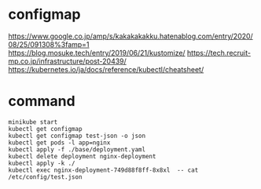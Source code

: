 # configmap
https://www.google.co.jp/amp/s/kakakakakku.hatenablog.com/entry/2020/08/25/091308%3famp=1
https://blog.mosuke.tech/entry/2019/06/21/kustomize/
https://tech.recruit-mp.co.jp/infrastructure/post-20439/
https://kubernetes.io/ja/docs/reference/kubectl/cheatsheet/

# command
```
minikube start
kubectl get configmap
kubectl get configmap test-json -o json
kubectl get pods -l app=nginx
kubectl apply -f ./base/deployment.yaml
kubectl delete deployment nginx-deployment
kubectl apply -k ./
kubectl exec nginx-deployment-749d88f8ff-8x8xl  -- cat /etc/config/test.json
```